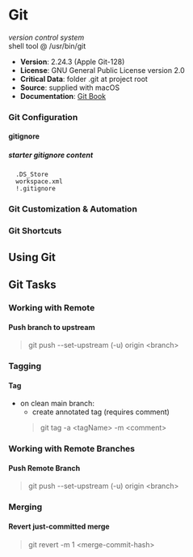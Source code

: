 # Git

*version control system*<br/>
shell tool @ /usr/bin/git<br/>
  - **Version**: 2.24.3 (Apple Git-128)<br/>
  - **License**: GNU General Public License version 2.0<br/>
  - **Critical Data**: folder .git at project root<br/>
  - **Source**: supplied with macOS<br/>
  - **Documentation**: [Git Book](https://git-scm.com/book/en/v2)

### **Git Configuration**<br/>

#### gitignore
##### starter gitignore content
```
  .DS_Store
  workspace.xml
  !.gitignore
```

### **Git Customization &amp; Automation**<br/>

### **Git Shortcuts**<br/>

## Using Git<br/>

## Git Tasks
### Working with Remote
#### Push branch to upstream
> git push --set-upstream (-u) origin &lt;branch&gt;

### Tagging
#### Tag
- on clean main branch:
  - create annotated tag (requires comment)
  > git tag -a &lt;tagName&gt; -m &lt;comment&gt;

### Working with Remote Branches
#### Push Remote Branch
> git push --set-upstream (-u) origin &lt;branch&gt;

### Merging
#### Revert just-committed merge

> git revert -m 1 &lt;merge-commit-hash&gt;
